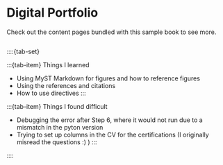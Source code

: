 # Digital Portfolio

Check out the content pages bundled with this sample book to see more.

```{tableofcontents}
```

::::{tab-set}

:::{tab-item} Things I learned
- Using MyST Markdown for figures and how to reference figures
- Using the references and citations 
- How to use directives 
:::

:::{tab-item} Things I found difficult
- Debugging the error after Step 6, where it would not run due to a mismatch in the pyton version
- Trying to set up columns in the CV for the certifications (I originally misread the questions :) )
:::

::::